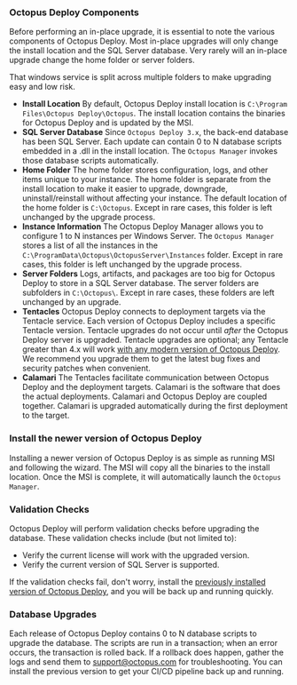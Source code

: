 ### Octopus Deploy Components

Before performing an in-place upgrade, it is essential to note the various components of Octopus Deploy.  Most in-place upgrades will only change the install location and the SQL Server database.  Very rarely will an in-place upgrade change the home folder or server folders.

That windows service is split across multiple folders to make upgrading easy and low risk.

- **Install Location** By default, Octopus Deploy install location is `C:\Program Files\Octopus Deploy\Octopus`.  The install location contains the binaries for Octopus Deploy and is updated by the MSI.
- **SQL Server Database** Since `Octopus Deploy 3.x`, the back-end database has been SQL Server.  Each update can contain 0 to N database scripts embedded in a .dll in the install location.  The `Octopus Manager` invokes those database scripts automatically.
- **Home Folder** The home folder stores configuration, logs, and other items unique to your instance.  The home folder is separate from the install location to make it easier to upgrade, downgrade, uninstall/reinstall without affecting your instance.  The default location of the home folder is `C:\Octopus`.  Except in rare cases, this folder is left unchanged by the upgrade process.
- **Instance Information** The Octopus Deploy Manager allows you to configure 1 to N instances per Windows Server.  The `Octopus Manager` stores a list of all the instances in the `C:\ProgramData\Octopus\OctopusServer\Instances` folder.   Except in rare cases, this folder is left unchanged by the upgrade process.  
- **Server Folders** Logs, artifacts, and packages are too big for Octopus Deploy to store in a SQL Server database.  The server folders are subfolders in `C:\Octopus\`.  Except in rare cases, these folders are left unchanged by an upgrade.  
- **Tentacles** Octopus Deploy connects to deployment targets via the Tentacle service.  Each version of Octopus Deploy includes a specific Tentacle version.  Tentacle upgrades do not occur until _after_ the Octopus Deploy server is upgraded.  Tentacle upgrades are optional; any Tentacle greater than 4.x will work [with any modern version of Octopus Deploy](docs/support/compatibility.md).  We recommend you upgrade them to get the latest bug fixes and security patches when convenient.  
- **Calamari** The Tentacles facilitate communication between Octopus Deploy and the deployment targets.  Calamari is the software that does the actual deployments.  Calamari and Octopus Deploy are coupled together.  Calamari is upgraded automatically during the first deployment to the target.

### Install the newer version of Octopus Deploy

Installing a newer version of Octopus Deploy is as simple as running MSI and following the wizard.  The MSI will copy all the binaries to the install location.  Once the MSI is complete, it will automatically launch the `Octopus Manager`.

### Validation Checks

Octopus Deploy will perform validation checks before upgrading the database.  These validation checks include (but not limited to):

- Verify the current license will work with the upgraded version.
- Verify the current version of SQL Server is supported.

If the validation checks fail, don't worry, install the [previously installed version of Octopus Deploy](https://octopus.com/downloads/previous), and you will be back up and running quickly.

### Database Upgrades

Each release of Octopus Deploy contains 0 to N database scripts to upgrade the database.  The scripts are run in a transaction; when an error occurs, the transaction is rolled back.  If a rollback does happen, gather the logs and send them to support@octopus.com for troubleshooting.  You can install the previous version to get your CI/CD pipeline back up and running.